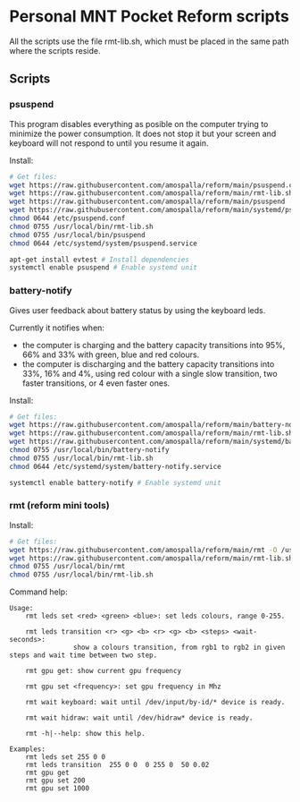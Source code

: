 # Personal MNT Pocket Reform scripts

All the scripts use the file rmt-lib.sh, which must be placed in the same path where the scripts reside.

## Scripts

### psuspend

This program disables everything as posible on the computer trying to minimize the power consumption. It does not
stop it but your screen and keyboard will not respond to until you resume it again.

Install:

```sh
# Get files:
wget https://raw.githubusercontent.com/amospalla/reform/main/psuspend.conf -O /etc/psuspend.conf
wget https://raw.githubusercontent.com/amospalla/reform/main/rmt-lib.sh -O /usr/local/bin/rmt-lib.sh
wget https://raw.githubusercontent.com/amospalla/reform/main/psuspend -O /usr/local/bin/psuspend
wget https://raw.githubusercontent.com/amospalla/reform/main/systemd/psuspend.service -O /etc/systemd/system/psuspend.service
chmod 0644 /etc/psuspend.conf
chmod 0755 /usr/local/bin/rmt-lib.sh
chmod 0755 /usr/local/bin/psuspend
chmod 0644 /etc/systemd/system/psuspend.service

apt-get install evtest # Install dependencies
systemctl enable psuspend # Enable systemd unit
```

### battery-notify

Gives user feedback about battery status by using the keyboard leds.

Currently it notifies when:

- the computer is charging and the battery capacity transitions into 95%, 66% and 33% with green, blue and red colours.
- the computer is discharging and the battery capacity transitions into 33%, 16% and 4%, using red colour with a
  single slow transition, two faster transitions, or 4 even faster ones.

Install:

```sh
# Get files:
wget https://raw.githubusercontent.com/amospalla/reform/main/battery-notify -O /usr/local/bin/battery-notify
wget https://raw.githubusercontent.com/amospalla/reform/main/rmt-lib.sh -O /usr/local/bin/rmt-lib.sh
wget https://raw.githubusercontent.com/amospalla/reform/main/systemd/battery-notify.service -O /etc/systemd/system/battery-notify.service
chmod 0755 /usr/local/bin/battery-notify
chmod 0755 /usr/local/bin/rmt-lib.sh
chmod 0644 /etc/systemd/system/battery-notify.service

systemctl enable battery-notify # Enable systemd unit
```

### rmt (reform mini tools)

Install:

```sh
# Get files:
wget https://raw.githubusercontent.com/amospalla/reform/main/rmt -O /usr/local/bin/rmt
wget https://raw.githubusercontent.com/amospalla/reform/main/rmt-lib.sh -O /usr/local/bin/rmt-lib.sh
chmod 0755 /usr/local/bin/rmt
chmod 0755 /usr/local/bin/rmt-lib.sh
```

Command help:

```text
Usage:
    rmt leds set <red> <green> <blue>: set leds colours, range 0-255.

    rmt leds transition <r> <g> <b> <r> <g> <b> <steps> <wait-seconds>:
                show a colours transition, from rgb1 to rgb2 in given steps and wait time between two step.

    rmt gpu get: show current gpu frequency

    rmt gpu set <frequency>: set gpu frequency in Mhz

    rmt wait keyboard: wait until /dev/input/by-id/* device is ready.

    rmt wait hidraw: wait until /dev/hidraw* device is ready.

    rmt -h|--help: show this help.

Examples:
    rmt leds set 255 0 0
    rmt leds transition  255 0 0  0 255 0  50 0.02
    rmt gpu get
    rmt gpu set 200
    rmt gpu set 1000
```
